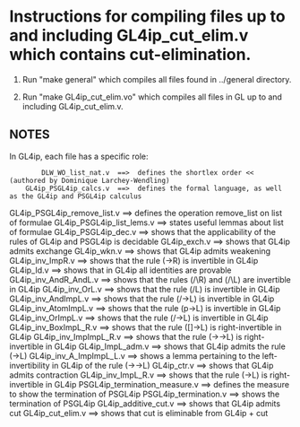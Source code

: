 Instructions for compiling files up to and including GL4ip_cut_elim.v which contains cut-elimination.
=========================================================================================

1. Run "make general" which compiles all files found in ../general directory.

2. Run "make GL4ip_cut_elim.vo" which compiles all files in GL up to and including GL4ip_cut_elim.v.


NOTES
-----

In GL4ip, each file has a specific role:

            DLW_WO_list_nat.v  ==>  defines the shortlex order << (authored by Dominique Larchey-Wendling)
        GL4ip_PSGL4ip_calcs.v  ==>  defines the formal language, as well as the GL4ip and PSGL4ip calculus
  GL4ip_PSGL4ip_remove_list.v  ==>  defines the operation remove_list on list of formulae
    GL4ip_PSGL4ip_list_lems.v  ==>  states useful lemmas about list of formulae
          GL4ip_PSGL4ip_dec.v  ==>  shows that the applicability of the rules of GL4ip and PSGL4ip is decidable
                 GL4ip_exch.v  ==>  shows that GL4ip admits exchange
                  GL4ip_wkn.v  ==>  shows that GL4ip admits weakening
             GL4ip_inv_ImpR.v  ==>  shows that the rule (->R) is invertible in GL4ip
                   GL4ip_Id.v  ==>  shows that in GL4ip all identities are provable
        GL4ip_inv_AndR_AndL.v  ==>  shows that the rules (/\R) and (/\L) are invertible in GL4ip
              GL4ip_inv_OrL.v  ==>  shows that the rule (\/L) is invertible in GL4ip
          GL4ip_inv_AndImpL.v  ==>  shows that the rule (/\->L) is invertible in GL4ip
         GL4ip_inv_AtomImpL.v  ==>  shows that the rule (p->L) is invertible in GL4ip
           GL4ip_inv_OrImpL.v  ==>  shows that the rule (\/->L) is invertible in GL4ip
        GL4ip_inv_BoxImpL_R.v  ==>  shows that the rule ([]->L) is right-invertible in GL4ip
        GL4ip_inv_ImpImpL_R.v  ==>  shows that the rule (->->L) is right-invertible in GL4ip
             GL4ip_ImpL_adm.v  ==>  shows that GL4ip admits the rule (->L)
      GL4ip_inv_A_ImpImpL_L.v  ==>  shows a lemma pertaining to the left-invertibility in GL4ip of the rule (->->L)
                  GL4ip_ctr.v  ==>  shows that GL4ip admits contraction
           GL4ip_inv_ImpL_R.v  ==>  shows that the rule (->L) is right-invertible in GL4ip
PSGL4ip_termination_measure.v  ==>  defines the measure to show the termination of PSGL4ip
        PSGL4ip_termination.v  ==>  shows the termination of PSGL4ip
         GL4ip_additive_cut.v  ==>  shows that GL4ip admits cut
             GL4ip_cut_elim.v  ==>  shows that cut is eliminable from GL4ip + cut
